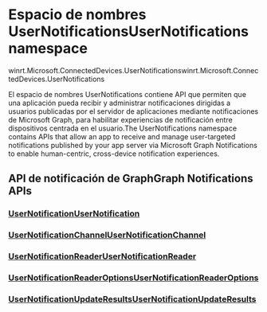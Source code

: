 # <a name="usernotifications-namespace"></a><span data-ttu-id="e4716-101">Espacio de nombres UserNotifications</span><span class="sxs-lookup"><span data-stu-id="e4716-101">UserNotifications namespace</span></span>
<span data-ttu-id="e4716-102">winrt.Microsoft.ConnectedDevices.UserNotifications</span><span class="sxs-lookup"><span data-stu-id="e4716-102">winrt.Microsoft.ConnectedDevices.UserNotifications</span></span>

<span data-ttu-id="e4716-103">El espacio de nombres UserNotifications contiene API que permiten que una aplicación pueda recibir y administrar notificaciones dirigidas a usuarios publicadas por el servidor de aplicaciones mediante notificaciones de Microsoft Graph, para habilitar experiencias de notificación entre dispositivos centrada en el usuario.</span><span class="sxs-lookup"><span data-stu-id="e4716-103">The UserNotifications namespace contains APIs that allow an app to receive and manage user-targeted notifications published by your app server via Microsoft Graph Notifications to enable human-centric, cross-device notification experiences.</span></span> 

## <a name="graph-notifications-apis"></a><span data-ttu-id="e4716-104">API de notificación de Graph</span><span class="sxs-lookup"><span data-stu-id="e4716-104">Graph Notifications APIs</span></span>

### <a name="usernotificationusernotificationmd"></a>[<span data-ttu-id="e4716-105">UserNotification</span><span class="sxs-lookup"><span data-stu-id="e4716-105">UserNotification</span></span>](userNotification.md)
### <a name="usernotificationchannelusernotificationchannelmd"></a>[<span data-ttu-id="e4716-106">UserNotificationChannel</span><span class="sxs-lookup"><span data-stu-id="e4716-106">UserNotificationChannel</span></span>](userNotificationChannel.md)
### <a name="usernotificationreaderusernotificationreadermd"></a>[<span data-ttu-id="e4716-107">UserNotificationReader</span><span class="sxs-lookup"><span data-stu-id="e4716-107">UserNotificationReader</span></span>](userNotificationReader.md)
### <a name="usernotificationreaderoptionsusernotificationreaderoptionsmd"></a>[<span data-ttu-id="e4716-108">UserNotificationReaderOptions</span><span class="sxs-lookup"><span data-stu-id="e4716-108">UserNotificationReaderOptions</span></span>](userNotificationReaderOptions.md)
### <a name="usernotificationupdateresultsusernotificationupdateresultsmd"></a>[<span data-ttu-id="e4716-109">UserNotificationUpdateResults</span><span class="sxs-lookup"><span data-stu-id="e4716-109">UserNotificationUpdateResults</span></span>](userNotificationUpdateResults.md)
